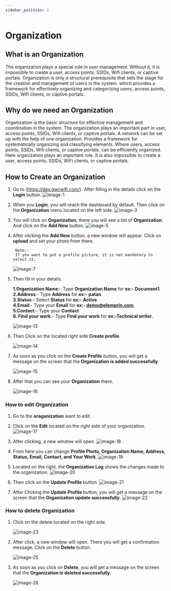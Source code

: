 ```yaml
---
sidebar_position: 1
---
```

# Organization

## What is an Organization
The organization plays a special role in user management. Without it, it is impossible to create a user, access points, SSIDs, Wifi clients, or captive portals. Organization is only a structural prerequisite that sets the stage for the creation and management of users in the system. which provides a framework for effectively organizing and categorizing users, access points, SSIDs, Wifi clients, or captive portals.

## Why do we need an Organization
Organization is the basic structure for effective management and coordination in the system. The organization plays an important part in user, access points, SSIDs, Wifi clients, or captive portals. A network can be set up with the help of one organization. Provides a framework for systematically organizing and classifying elements. Where  users, access points, SSIDs, Wifi clients, or captive portals. can be efficiently organized. Here organization plays an important role. It is also impossible to create a user, access points, SSIDs, WiFi clients, or captive portals. 

## How to Create an Organization

1. Go to (https://dev.gwcwifi.com/). After filling in the details click on the **Login** button.
   ![image-1](./images/image-1.PNG)

2. When you **Login**, you will reach the dashboard by default. Then click on the **Organization** menu located on the left side.
   ![image-3](./images/image-3.png)

3. You will click on **Organization**, there you will see a list of **Organization**. And click on the **Add New** button.
   ![image-5](./images/image-5.png)

4. After clicking the **Add New** button, a new window will appear. Click on **upload** and set your photo from there. 
   ``` 
    Note:-
    If you want to put a profile picture, it is not mandatory to select it.
   ```
    ![image-7](./images/image-7.png)

5. Then fill in your details.

   **1.Organization Name**:- Type **Organization Name** for **ex:- Document1**.            
   **2.Address**:- Type **Address** for **ex:- patan**.                
   **3.Status**:- Select **Status** for **ex:- Active**.                     
   **4.Email**:- Type your **Email** for **ex:- demo@elemprin.com**.              
   **5.Contact**:- Type your **Contact**                        
   **6. Find your work**:- Type **Find your work** for **ex:-Technical writer**.           

    ![image-13](./images/image-13.png)


6. Then Click on the located right side **Create profile**.

     ![image-14](./images/image-14.png)

7. As soon as you click on the **Create Profile** button, you will get a message on the screen that the **Organization is added successfully**.

    ![image-15](./images/image-15.png)

8. After that you can see your **Organization** there.

    ![image-16](./images/image-16.png)

### How to edit Organization

1. Go to the **oraganization** want to edit.
2. Click on the **Edit** located on the right side of your organization.
![image-17](./images/image-17.png)

1. After clicking, a new window will open.
![image-18](./images/image-18.PNG)

1. From here you can change **Profile Photo, Organization Name, Address, Status, Email, Contact, and Your Work**.
![image-19](./images/image-19.png)

1. Located on the right, the **Organization Log** shows the changes made to the organization.
![image-20](./images/image-20.png)

1. Then click on the **Update Profile** button.
![image-21](./images/image-21.png)


1. After Clicking the **Update Profile** button, you will get a message on the screen that the **Organization update successfully**.
![image-22](./images/image-22.png)

### How to delete Organization

1. Click on the delete located on the right side.

   ![image-23](./images/image-23.png)

2. After click, a new window will open. There you will get a confirmation message. Click on the **Delete** button.

   ![image-25](./images/image-25.png)

3. As soon as you click on **Delete**, you will get a message on the screen that the **Organization is deleted successfully**.

   ![image-26](./images/image-26.png)

